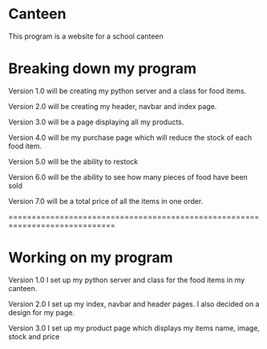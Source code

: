 # Canteen
This program is a website for a school canteen

# Breaking down my program
Version 1.0 will be creating my python server and a class for food items.

Version 2.0 will be creating my header, navbar and index page.

Version 3.0 will be a page displaying all my products.

Version 4.0 will be my purchase page which will reduce the stock of each food item.

Version 5.0 will be the ability to restock

Version 6.0 will be the ability to see how many pieces of food have been sold

Version 7.0 will be a total price of all the items in one order.

=============================================================================

# Working on my program

Version 1.0
  I set up my python server and class for the food items in my canteen.

Version 2.0
  I set up my index, navbar and header pages. I also decided on a design for my page.

Version 3.0
  I set up my product page which displays my items name, image, stock and price

